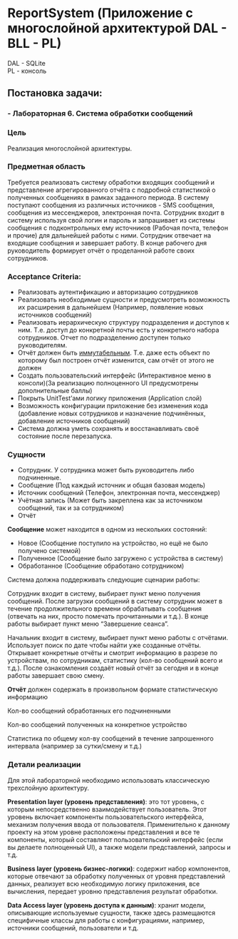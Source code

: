 # ReportSystem (Приложение с многослойной архитектурой DAL - BLL - PL)

DAL - SQLite
<br />
PL - консоль 
<br />

## Постановка задачи:

### - **Лабораторная 6. Система обработки сообщений**
    
### **Цель**

Реализация многослойной архитектуры.

### Предметная область

Требуется реализовать систему обработки входящих сообщений и представление агрегированного отчёта с подробной статистикой о полученных сообщениях в рамках заданного периода. В систему поступают сообщения из различных источников - SMS сообщения, сообщения из мессенджеров, электронная почта. Сотрудник входит в систему используя свой логин и пароль и запрашивает из системы сообщения с подконтрольных ему источников (Рабочая почта, телефон и прочие) для дальнейшей работы с ними. Сотрудник отвечает на входящие сообщения и завершает работу. В конце рабочего дня руководитель формирует отчёт о проделанной работе своих сотрудников.

### **Acceptance Criteria:**

- Реализовать аутентификацию и авторизацию сотрудников
- Реализовать необходимые сущности и предусмотреть возможность их расширения в дальнейшем (Например, появление новых источников сообщений)
- Реализовать иерархическую структуру подразделения и доступов к ним. Т.е. доступ до конкретной почты есть у конкретного набора сотрудников. Отчет по подразделению доступен только руководителям.
- Отчёт должен быть [иммутабельным](https://ru.wikipedia.org/wiki/%D0%9D%D0%B5%D0%B8%D0%B7%D0%BC%D0%B5%D0%BD%D1%8F%D0%B5%D0%BC%D1%8B%D0%B9_%D0%BE%D0%B1%D1%8A%D0%B5%D0%BA%D1%82). Т.е. даже есть объект по которому был построен отчёт изменится, сам отчёт от этого не должен
- Создать пользовательский интерфейс (Интерактивное меню в консоли)(За реализацию полноценного UI предусмотрены дополнительные баллы)
- Покрыть UnitTest’ами логику приложения (Application слой)
- Возможность конфигурации приложение без изменения кода (добавление новых сотрудников и назначение подчинённых, добавление источников сообщений)
- Система должна уметь сохранять и восстанавливать своё состояние после перезапуска.

### Сущности

- Сотрудник. У сотрудника может быть руководитель либо подчиненные.
- Сообщение (Под каждый источник и общая базовая модель)
- Источник сообщений (Телефон, электронная почта, мессенджер)
- Учётная запись (Может быть закреплена как за источником сообщений, так и за сотрудником)
- Отчёт

**Сообщение** может находится в одном из нескольких состояний:

- Новое (Сообщение поступило на устройство, но ещё не было получено системой)
- Полученное (Сообщение было загружено с устройства в систему)
- Обработанное (Сообщение обработано сотрудником)

Система должна поддерживать следующие сценарии работы:

Сотрудник входит в систему, выбирает пункт меню получения сообщений. После загрузки сообщений в систему сотрудник может в течение продолжительного времени обрабатывать сообщения (отвечать на них, просто помечать прочитанными и т.д.). В конце работы выбирает пункт меню “Завершение сеанса”.

Начальник входит в систему, выбирает пункт меню работы с отчётами. Использует поиск по дате чтобы найти уже созданные отчёты. Открывает конкретные отчёты и смотрит информацию в разрезе по устройствам, по сотрудникам, статистику (кол-во сообщений всего и т.д.). После ознакомления создаёт новый отчёт за сегодня и в конце работы завершает свою смену.

**Отчёт** должен содержать в произвольном формате статистическую информацию

Кол-во сообщений обработанных его подчиненными

Кол-во сообщений полученных на конкретное устройство

Статистика по общему кол-ву сообщений в течение запрошенного интервала (например за сутки/смену и т.д.)

### Детали реализации

Для этой лабораторной необходимо использовать классическую трехслойную архитектуру.

**Presentation layer (уровень представления)**: это тот уровень, с которым непосредственно взаимодействует пользователь. Этот уровень включает компоненты пользовательского интерфейса, механизм получения ввода от пользователя. Применительно к данному проекту на этом уровне расположены представления и все те компоненты, который составляют пользовательский интерфейс (если вы делаете полноценный UI), а также модели представлений, запросы и т.д.

**Business layer (уровень бизнес-логики)**: содержит набор компонентов, которые отвечают за обработку полученных от уровня представлений данных, реализует всю необходимую логику приложения, все вычисления, передает уровню представления результат обработки.

**Data Access layer (уровень доступа к данным)**: хранит модели, описывающие используемые сущности, также здесь размещаются специфичные классы для работы с конфигурациями, например, источники сообщений, пользователи и т.д.
